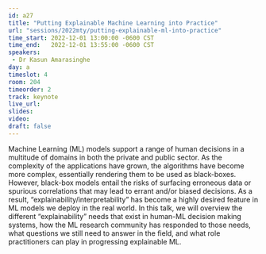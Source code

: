 ```yaml
---
id: a27
title: "Putting Explainable Machine Learning into Practice"
url: "sessions/2022mty/putting-explainable-ml-into-practice"
time_start: 2022-12-01 13:00:00 -0600 CST
time_end:   2022-12-01 13:55:00 -0600 CST
speakers:
 - Dr Kasun Amarasinghe
day: a
timeslot: 4
room: 204
timeorder: 2
track: keynote
live_url: 
slides: 
video: 
draft: false
---
```


Machine Learning (ML) models support a range of human decisions in a multitude of domains in both the private and public sector. As the complexity of the applications have grown, the algorithms have become more complex, essentially rendering them to be used as black-boxes. However, black-box models entail the risks of surfacing erroneous data or spurious correlations that may lead to errant and/or biased decisions. As a result, “explainability/interpretability” has become a highly desired feature in ML models we deploy in the real world. In this talk, we will overview the different “explainability” needs that exist in human-ML decision making systems, how the ML research community has responded to those needs, what questions we still need to answer in the field, and what role practitioners can play in progressing explainable ML.

